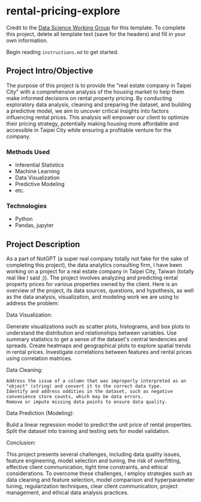 # rental-pricing-explore

Credit to the [Data Science Working Group](http://datascience.codeforsanfrancisco.org) for this template. To complete this project, delete all template text (save for the headers) and fill in your own information.

Begin reading `instructions.md` to get started.

## Project Intro/Objective
The purpose of this project is to provide the "real estate company in Taipei City" with a comprehensive analysis of the housing market to help them make informed decisions on rental property pricing. By conducting exploratory data analysis, cleaning and preparing the dataset, and building a predictive model, we aim to uncover critical insights into factors influencing rental prices. This analysis will empower our client to optimize their pricing strategy, potentially making housing more affordable and accessible in Taipei City while ensuring a profitable venture for the company.

### Methods Used
* Inferential Statistics
* Machine Learning
* Data Visualization
* Predictive Modeling
* etc.

### Technologies
* Python
* Pandas, jupyter

## Project Description
As a part of NotGPT (a super real company totally not fake for the sake of completing this project), the data analytics consulting firm, I have been working on a project for a real estate company in Taipei City, Taiwan (totally real like I said ;)). The project involves analyzing and predicting rental property prices for various properties owned by the client. Here is an overview of the project, its data sources, questions, and hypothesis, as well as the data analysis, visualization, and modeling work we are using to address the problem:

Data Visualization:

Generate visualizations such as scatter plots, histograms, and box plots to understand the distribution and relationships between variables.
    Use summary statistics to get a sense of the dataset's central tendencies and spreads.
    Create heatmaps and geographical plots to explore spatial trends in rental prices.
    Investigate correlations between features and rental prices using correlation matrices.
    
Data Cleaning:

    Address the issue of a column that was improperly interpreted as an "object" (string) and convert it to the correct data type.
    Identify and address oddities in the dataset, such as negative convenience store counts, which may be data errors.
    Remove or impute missing data points to ensure data quality.
    
Data Prediction (Modeling):

Build a linear regression model to predict the unit price of rental properties.
Split the dataset into training and testing sets for model validation.

Conclusion:

This project presents several challenges, including data quality issues, feature engineering, model selection and tuning, the risk of overfitting, effective client communication, tight time constraints, and ethical considerations. To overcome these challenges, I employ strategies such as data cleaning and feature selection, model comparison and hyperparameter tuning, regularization techniques, clear client communication, project management, and ethical data analysis practices.
